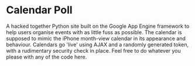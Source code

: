 # Calendar Poll

A hacked together Python site built on the Google App Engine framework to help users organise events with as little fuss as possible. The calendar is supposed to mimic the iPhone month-view calendar in its appearance and behaviour. Calendars go 'live' using AJAX and a randomly generated token, with a rudimentary security check in place. Feel free to do whatever you please with any of the code here.
